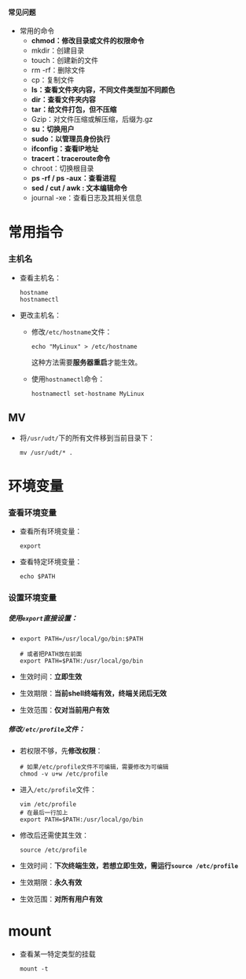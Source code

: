 ####  常见问题

* 常用的命令
  * **chmod：修改目录或文件的权限命令**
  * mkdir：创建目录
  * touch：创建新的文件
  * rm -rf：删除文件
  * cp：复制文件
  * **ls：查看文件夹内容，不同文件类型加不同颜色**
  * **dir：查看文件夹内容**
  * **tar：给文件打包，但不压缩**
  * Gzip：对文件压缩或解压缩，后缀为.gz
  * **su：切换用户**
  * **sudo：以管理员身份执行**
  * **ifconfig：查看IP地址**
  * **tracert：traceroute命令**
  * chroot：切换根目录
  * **ps -rf  / ps -aux：查看进程**
  * **sed / cut / awk : 文本编辑命令**
  * journal -xe：查看日志及其相关信息

# 常用指令

### 主机名

* 查看主机名：

  ```shell
  hostname
  hostnamectl
  ```

* 更改主机名：

  * 修改`/etc/hostname`文件：

    ```shell
    echo "MyLinux" > /etc/hostname 
    ```

    这种方法需要**服务器重启**才能生效。

  * 使用`hostnamectl`命令：

    ```shell
    hostnamectl set-hostname MyLinux
    ```

## MV

* 将`/usr/udt/`下的所有文件移到当前目录下：

  ```shell
  mv /usr/udt/* .
  ```

  

# 环境变量

### 查看环境变量

* 查看所有环境变量：

  ```shell
  export
  ```

* 查看特定环境变量：

  ```shell
  echo $PATH
  ```

### 设置环境变量

##### 使用`export`直接设置：

* ```shell
  export PATH=/usr/local/go/bin:$PATH
  
  # 或者把PATH放在前面
  export PATH=$PATH:/usr/local/go/bin
  ```

* 生效时间：**立即生效**

* 生效期限：**当前shell终端有效，终端关闭后无效**

* 生效范围：**仅对当前用户有效**

##### 修改`/etc/profile`文件：

* 若权限不够，先**修改权限**：

  ```shell
  # 如果/etc/profile文件不可编辑，需要修改为可编辑
  chmod -v u+w /etc/profile
  ```

* 进入`/etc/profile`文件：

  ```shell
  vim /etc/profile
  # 在最后一行加上
  export PATH=$PATH:/usr/local/go/bin
  ```

* 修改后还需使其生效：

  ```shell
  source /etc/profile
  ```

* 生效时间：**下次终端生效，若想立即生效，需运行`source /etc/profile`**

* 生效期限：**永久有效**

* 生效范围：**对所有用户有效**

# mount

* 查看某一特定类型的挂载

  ```shell
  mount -t
  ```

  